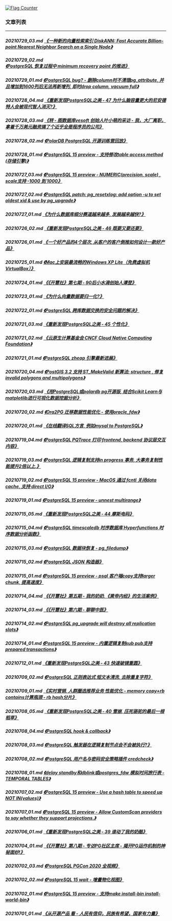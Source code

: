 <a rel="nofollow" href="http://info.flagcounter.com/h9V1"  ><img src="http://s03.flagcounter.com/count/h9V1/bg_FFFFFF/txt_000000/border_CCCCCC/columns_2/maxflags_12/viewers_0/labels_0/pageviews_0/flags_0/"  alt="Flag Counter"  border="0"  ></a>  
  
### 文章列表  
----  
##### 20210729_03.md   [《一种新的向量检索索引 DiskANN: Fast Accurate Billion-point Nearest Neighbor Search on a Single Node》](20210729_03.md)  
##### 20210729_02.md   [《PostgreSQL 恢复过程中 minimum recovery point 的推进》](20210729_02.md)  
##### 20210729_01.md   [《PostgreSQL bug? - 删除column时不清理pg_attribute, 并且增加到1600列后无法再新增列, 即时drop column, vacuum full》](20210729_01.md)  
##### 20210728_04.md   [《重新发现PostgreSQL之美 - 47 为什么脑容量更大的尼安德特人会被现代智人消灭?》](20210728_04.md)  
##### 20210728_03.md   [《转 - 图数据库vesoft 创始人叶小萌的采访 - 我，大厂离职，拿着千万美元融资搞了个近乎全是程序员的公司》](20210728_03.md)  
##### 20210728_02.md   [《PolarDB PostgreSQL 开源训练营回放》](20210728_02.md)  
##### 20210728_01.md   [《PostgreSQL 15 preview - 支持修改table access method (存储引擎)》](20210728_01.md)  
##### 20210727_03.md   [《PostgreSQL 15 preview - NUMERIC(precision, scale) , scale支持 -1000 到 1000》](20210727_03.md)  
##### 20210727_02.md   [《PostgreSQL patch: pg_resetxlog: add option -u to set oldest xid & use by pg_upgrade》](20210727_02.md)  
##### 20210727_01.md   [《为什么数据库细分赛道越来越多, 发展越来越快?》](20210727_01.md)  
##### 20210726_02.md   [《重新发现PostgreSQL之美 - 46 既要又要还要》](20210726_02.md)  
##### 20210726_01.md   [《一个好产品的4个层次, 从客户的客户倒推如何设计一款好产品》](20210726_01.md)  
##### 20210725_01.md   [《Mac上安装最流畅的Windows XP Lite（免费虚拟机VirtualBox）》](20210725_01.md)  
##### 20210724_01.md   [《《开慧社》第七期 - 90后小水滴创始人谭登》](20210724_01.md)  
##### 20210723_01.md   [《为什么向量数据要归一化?》](20210723_01.md)  
##### 20210722_01.md   [《PostgreSQL 跨库数据交换的安全问题的解决》](20210722_01.md)  
##### 20210721_03.md   [《重新发现PostgreSQL之美 - 45 个性化》](20210721_03.md)  
##### 20210721_02.md   [《云原生计算基金会 CNCF Cloud Native Computing Foundation》](20210721_02.md)  
##### 20210721_01.md   [《PostgreSQL zheap 引擎最新进展》](20210721_01.md)  
##### 20210720_04.md   [《PostGIS 3.2 支持 ST_MakeValid 新算法: structure , 修复invalid polygons and multipolygons》](20210720_04.md)  
##### 20210720_03.md   [《用PostgreSQL或polardb pg开源版, 结合Scikit Learn与matplotlib进行可视化数据挖掘分析》](20210720_03.md)  
##### 20210720_02.md   [《Ora2PG 迁移数据性能优化 - 使用oracle_fdw》](20210720_02.md)  
##### 20210720_01.md   [《在线翻译SQL方言, 例如mysql to PostgreSQL》](20210720_01.md)  
##### 20210719_04.md   [《PostgreSQL PQTrace 打印 frontend, backend 协议层交互内容》](20210719_04.md)  
##### 20210719_03.md   [《PostgreSQL 逻辑复制支持in progress 事务, 大事务复制性能提升2倍以上.》](20210719_03.md)  
##### 20210719_02.md   [《PostgreSQL 15 preview - MacOS 通过 fcntl 关闭data cache, 支持 direct I/O》](20210719_02.md)  
##### 20210719_01.md   [《PostgreSQL 15 preview - unnest multirange》](20210719_01.md)  
##### 20210715_05.md   [《重新发现PostgreSQL之美 - 44 摩斯电码》](20210715_05.md)  
##### 20210715_04.md   [《PostgreSQL timescaledb 时序数据库 Hyperfunctions 时序数据分析函数》](20210715_04.md)  
##### 20210715_03.md   [《PostgreSQL 数据块恢复 - pg_filedump》](20210715_03.md)  
##### 20210715_02.md   [《PostgreSQL JSON 构造器》](20210715_02.md)  
##### 20210715_01.md   [《PostgreSQL 15 preview - psql 客户端copy支持larger chunk, 提高速度》](20210715_01.md)  
##### 20210714_04.md   [《《开慧社》第五期 - 我的奶奶,《黄帝内经》的生活案例》](20210714_04.md)  
##### 20210714_03.md   [《《开慧社》第六期 - 聊聊中医》](20210714_03.md)  
##### 20210714_02.md   [《PostgreSQL pg_upgrade will destroy all replication slots》](20210714_02.md)  
##### 20210714_01.md   [《PostgreSQL 15 preview - 内置逻辑复制sub pub支持prepared transactions》](20210714_01.md)  
##### 20210712_01.md   [《重新发现PostgreSQL之美 - 43 快速破镜重圆》](20210712_01.md)  
##### 20210709_02.md   [《PostgreSQL 正则表达式 短文本清洗, 去除重复字符》](20210709_02.md)  
##### 20210709_01.md   [《实时营销, 人群圈选推荐业务 性能优化 - memory copy+rb contains计算瓶颈 - rb hash分片》](20210709_01.md)  
##### 20210708_05.md   [《重新发现PostgreSQL之美 - 40 雪崩, 压死骆驼的最后一根稻草》](20210708_05.md)  
##### 20210708_04.md   [《PostgreSQL hook & callback》](20210708_04.md)  
##### 20210708_03.md   [《PostgreSQL 触发器在逻辑复制节点会不会被执行?》](20210708_03.md)  
##### 20210708_02.md   [《PostgreSQL 用户名与密码安全策略插件 credcheck》](20210708_02.md)  
##### 20210708_01.md   [《delay standby和dblink或postgres_fdw 模拟时间旅行表 - TEMPORAL TABLES》](20210708_01.md)  
##### 20210707_02.md   [《PostgreSQL 15 preview - Use a hash table to speed up NOT IN(values)》](20210707_02.md)  
##### 20210707_01.md   [《PostgreSQL 15 preview - Allow CustomScan providers to say whether they support projections.》](20210707_01.md)  
##### 20210706_01.md   [《重新发现PostgreSQL之美 - 39 谁动了我的奶酪》](20210706_01.md)  
##### 20210704_01.md   [《《开慧社》第八期 - 专访PG社区主席 - 揭开PG运作机制的神秘面纱!》](20210704_01.md)  
##### 20210702_03.md   [《PostgreSQL PGCon 2020 全视频》](20210702_03.md)  
##### 20210702_02.md   [《PostgreSQL 15 wait - 增量物化视图》](20210702_02.md)  
##### 20210702_01.md   [《PostgreSQL 15 preview - 支持make install-bin install-world-bin》](20210702_01.md)  
##### 20210701_01.md   [《从开源产品 看 - 人民有信仰，民族有希望，国家有力量》](20210701_01.md)  
